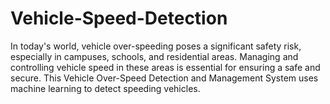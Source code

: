 # Vehicle-Speed-Detection
In today's world, vehicle over-speeding poses a significant safety risk, especially in campuses, schools, and residential areas.  Managing and controlling vehicle speed in these areas is essential for ensuring a safe and secure. This Vehicle Over-Speed Detection and Management System uses machine learning to detect speeding vehicles.
